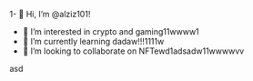 1- 👋 Hi, I’m @alziz101!
- 👀 I’m interested in crypto and gaming11wwww1
- 🌱 I’m currently learning dadaw!!!1111w
- 💞️ I’m looking to collaborate on NFTewd1adsadw11wwwwvv
<!---aaaad1
alziz101/alziz101 is a ✨ special ✨ repository be1cause aits `README.md` (this file) appears on your GitHub profile.
You can click the Preview link to take a look at your changes.!1
--->asd
